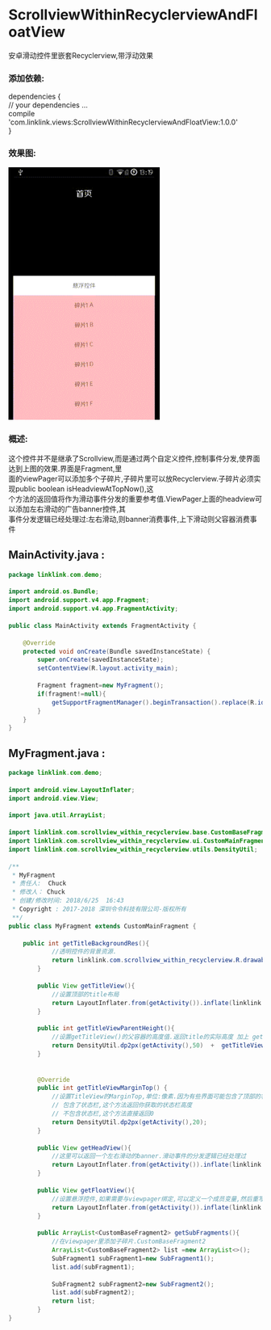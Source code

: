 # ScrollviewWithinRecyclerviewAndFloatView
安卓滑动控件里嵌套Recyclerview,带浮动效果


### 添加依赖:</br>
dependencies {</br>
    // your dependencies ...</br>
    compile 'com.linklink.views:ScrollviewWithinRecyclerviewAndFloatView:1.0.0'</br>
}</br>

### 效果图:</br>

 ![img](https://raw.githubusercontent.com/506954774/ScrollviewWithinRecyclerviewAndFloatView/master/scrollview_within_recyclerview.gif)

### 概述:</br>
这个控件并不是继承了Scrollview,而是通过两个自定义控件,控制事件分发,使界面达到上图的效果.界面是Fragment,里</br>
面的viewPager可以添加多个子碎片,子碎片里可以放Recyclerview.子碎片必须实现public boolean isHeadviewAtTopNow(),这</br>
个方法的返回值将作为滑动事件分发的重要参考值.ViewPager上面的headview可以添加左右滑动的广告banner控件,其</br>
事件分发逻辑已经处理过:左右滑动,则banner消费事件,上下滑动则父容器消费事件</br>

  ## MainActivity.java : </br>
  ```Java
  package linklink.com.demo;

  import android.os.Bundle;
  import android.support.v4.app.Fragment;
  import android.support.v4.app.FragmentActivity;

  public class MainActivity extends FragmentActivity {

      @Override
      protected void onCreate(Bundle savedInstanceState) {
          super.onCreate(savedInstanceState);
          setContentView(R.layout.activity_main);

          Fragment fragment=new MyFragment();
          if(fragment!=null){
              getSupportFragmentManager().beginTransaction().replace(R.id.fragment_container, fragment).commitAllowingStateLoss();
          }
      }
  }
 ```

 ## MyFragment.java : </br>
   ```Java
   package linklink.com.demo;

   import android.view.LayoutInflater;
   import android.view.View;

   import java.util.ArrayList;

   import linklink.com.scrollview_within_recyclerview.base.CustomBaseFragment2;
   import linklink.com.scrollview_within_recyclerview.ui.CustomMainFragment;
   import linklink.com.scrollview_within_recyclerview.utils.DensityUtil;

   /**
    * MyFragment
    * 责任人:  Chuck
    * 修改人： Chuck
    * 创建/修改时间: 2018/6/25  16:43
    * Copyright : 2017-2018 深圳令令科技有限公司-版权所有
    **/
   public class MyFragment extends CustomMainFragment {

       public int getTitleBackgroundRes(){
               //透明控件的背景资源.
               return linklink.com.scrollview_within_recyclerview.R.drawable.shape_blue_rect;
           }

           public View getTitleView(){
               //设置顶部的title布局
               return LayoutInflater.from(getActivity()).inflate(linklink.com.scrollview_within_recyclerview.R.layout.title, null);
           }

           public int getTitleViewParentHeight(){
               //设置getTitleView()的父容器的高度值.返回title的实际高度 加上 getTitleViewMarginTop()就行
               return DensityUtil.dp2px(getActivity(),50)  +  getTitleViewMarginTop();//50是title布局里写死的50dp
           }


           @Override
           public int getTitleViewMarginTop() {
               //设置TitleView的MarginTop,单位:像素.因为有些界面可能包含了顶部的状态栏.
               // 包含了状态栏,这个方法返回你获取的状态栏高度
               // 不包含状态栏,这个方法直接返回0
               return DensityUtil.dp2px(getActivity(),20);
           }

           public View getHeadView(){
               //这里可以返回一个左右滑动的banner.滑动事件的分发逻辑已经处理过
               return LayoutInflater.from(getActivity()).inflate(linklink.com.scrollview_within_recyclerview.R.layout.banner, null);
           }

           public View getFloatView(){
               //设置悬浮控件,如果需要与viewpager绑定,可以定义一个成员变量,然后重写onActivityCreated,添加绑定逻辑
               return LayoutInflater.from(getActivity()).inflate(linklink.com.scrollview_within_recyclerview.R.layout.float_view, null);
           }

           public ArrayList<CustomBaseFragment2> getSubFragments(){
               //在viewpager里添加子碎片.CustomBaseFragment2
               ArrayList<CustomBaseFragment2> list =new ArrayList<>();
               SubFragment1 subFragment1=new SubFragment1();
               list.add(subFragment1);

               SubFragment2 subFragment2=new SubFragment2();
               list.add(subFragment2);
               return list;
           }
   }
  ```